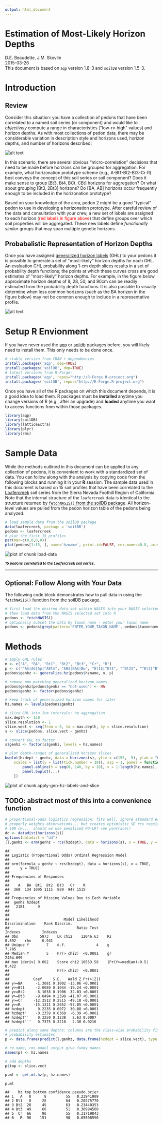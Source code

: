 ```yaml
---
output: html_document
---
```





Estimation of Most-Likely Horizon Depths
===============================
D.E. Beaudette, J.M. Skovlin
<br>
2015-03-26
<br>
This document is based on `aqp` version 1.8-3 and `soilDB` version 1.5-3.


# Introduction

## Review
Consider this situation: you have a collection of pedons that have been correlated to a named soil series (or component) and would like to *objectively* compute a range in characteristics ("low-rv-high" values) and horizon depths. As with most collections of pedon data, there may be considerable variation in description style and horizons used, horizon depths, and number of horizons described:

![alt text](genhz-sketch.png)

In this scenario, there are several obvious &ldquo;micro-correlation&rdquo; decisions that need to be made before horizons can be grouped for aggregation. For example, what horizonation prototype scheme (e.g., A-Bt1-Bt2-Bt3-Cr-R) best conveys the concept of this soil series or soil component? Does it make sense to group [Bt3, Bt4, BCt, CBt] horizons for aggregation? Or what about grouping [Bt3, 2Bt3] horizons? Do [BA, AB] horizons occur frequently enough to be included in the horizonation prototype?

Based on your knowledge of the area, pedon 2 might be a good "typical" pedon to use in developing a horizonation prototype. After careful review of the data and consultation with your crew, a new set of labels are assigned to each horizon (<span style="color: red;">red labels in figure above</span>) that define groups over which soil properties will be aggregated. These new labels define *functionally similar* groups that may span multiple genetic horizons.

## Probabalistic Representation of Horizon Depths
Once you have assigned [generalized horizon labels](https://r-forge.r-project.org/scm/viewvc.php/*checkout*/docs/aqp/gen-hz-assignment.html?root=aqp) (GHL) to your pedons it is possible to generate a set of "most-likely" horizon depths for each GHL. An evaluation GHL probability along 1-cm depth slices results in a set of probability depth functions; the points at which these curves cross are good estimates of "most-likely" horizon depths. For example, in the figure below approximate horizon depths of 8, 28, 50, and 90cm can be readily estimated from the probability depth functions. It is also possible to visually determine when less common horizons (such as the BA horizon in the figure below) may not be common enough to include in a representative profile.

![alt text](loafercreek-ml-horizonation.png)  



# Setup R Envionment
If you have never used the [aqp](https://r-forge.r-project.org/scm/viewvc.php/*checkout*/docs/aqp/aqp-intro.html?root=aqp) or [soildb](https://r-forge.r-project.org/scm/viewvc.php/*checkout*/docs/soilDB/soilDB-Intro.html?root=aqp) packages before, you will likely need to install them. This only needs to be done once. 

```r
# stable version from CRAN + dependencies
install.packages('aqp', dep=TRUE) 
install.packages('soilDB', dep=TRUE)
# latest versions from R-Forge:
install.packages('aqp', repos="http://R-Forge.R-project.org")
install.packages('soilDB', repos="http://R-Forge.R-project.org")
```

Once you have all of the R packages on which  this document depends, it is a good idea to load them. R packages must be **installed** anytime you change versions of R (e.g., after an upgrade) and **loaded** anytime you want to access functions from within those packages.


```r
library(aqp)
library(soilDB)
library(latticeExtra)
library(plyr)
library(rms)
```

# Sample Data
While the methods outlined in this document can be applied to any collection of pedons, it is convenient to work with a standardized set of data. You can follow along with the analysis by copying code from the following blocks and running it in your **R** session. The sample data used in this document is based on 15 soil profiles that have been correlated to the [Loafercreek](https://soilseries.sc.egov.usda.gov/OSD_Docs/L/LOAFERCREEK.html) soil series from the Sierra Nevada Foothill Region of California. Note that the internal structure of the `loafercreek` data is identical to the structure returned by [`fetchNASIS()` from the soilDB package](https://r-forge.r-project.org/scm/viewvc.php/*checkout*/docs/soilDB/soilDB-Intro.html?root=aqp). All horizon-level values are pulled from the pedon horizon table of the pedons being analyzed.


```r
# load sample data from the soilDB package
data(loafercreek, package = 'soilDB')
pedons <- loafercreek
# plot the first 15 profiles
par(mar=c(0,0,0,0))
plot(pedons[1:15, ], name='hzname', print.id=FALSE, cex.names=0.8, axis.line.offset=-4)
```

<img src="figure/load-data-1.png" title="plot of chunk load-data" alt="plot of chunk load-data" style="display: block; margin: auto;" /><p class="caption" style="font-size:85%; font-style: italic; font-weight: bold;">15 pedons correlated to the Loafercreek soil series.</p><hr>


## Optional: Follow Along with Your Data
The following code block demonstrates how to pull data in using the [`fetchNASIS()` function from the soilDB package](https://r-forge.r-project.org/scm/viewvc.php/*checkout*/docs/soilDB/soilDB-Intro.html?root=aqp).


```r
# first load the desired data set within NASIS into your NASIS selected set
# then load data from the NASIS selected set into R
pedons <- fetchNASIS()
# optionally subset the data by taxon name - enter your taxon name
pedons <- pedons[grep(pattern='ENTER_YOUR_TAXON_NAME', pedons$taxonname, ignore.case=TRUE), ]
```

# Methods



```r
# apply GHL rules
n <- c("A", "BA", "Bt1", "Bt2", "Bt3", "Cr", "R")
p <- c("^A$|Ad|Ap|^ABt$", "AB$|BA$|Bw", "Bt1$|^Bt$", "^Bt2$", "^Bt3|^Bt4|CBt$|BCt$|2Bt|2CB$|^C$", "Cr", "R")
pedons$genhz <- generalize.hz(pedons$hzname, n, p)

# remove non-matching generalized horizon names
pedons$genhz[pedons$genhz == "not-used"] <- NA
pedons$genhz <- factor(pedons$genhz)

# keep track of generalized horizon names for later
hz.names <- levels(pedons$genhz)

# slice GHL into 1cm intervals: no aggregation
max.depth <- 150
slice.resolution <- 1
slice.vect <- seq(from = 0, to = max.depth, by = slice.resolution)
s <- slice(pedons, slice.vect ~ genhz)

# convert GHL to factor
s$genhz <- factor(s$genhz, levels = hz.names)

# plot depth-ranges of generalized horizon slices
bwplot(hzdept ~ genhz, data = horizons(s), ylim = c(155, -5), ylab = "Generalized Horizon Depth (cm)", 
    scales = list(y = list(tick.number = 10)), asp = 1, panel = function(...) {
        panel.abline(h = seq(0, 140, by = 10), v = 1:length(hz.names), col = grey(0.8), lty = 3)
        panel.bwplot(...)
    })
```

<img src="figure/apply-gen-hz-labels-and-slice-1.png" title="plot of chunk apply-gen-hz-labels-and-slice" alt="plot of chunk apply-gen-hz-labels-and-slice" style="display: block; margin: auto;" />


## TODO: abstract most of this into a convenience function

```r
# proportional-odds logistics regression: fits well, ignore standard errors using sliced data
# properly weights observations... but creates optimistic SE rcs required when we include depths >
# 100 cm...  should we use penalized PO-LR? see pentrace()
dd <- datadist(horizons(s))
options(datadist = "dd")
(l.genhz <- orm(genhz ~ rcs(hzdept), data = horizons(s), x = TRUE, y = TRUE))
```

```
## 
## Logistic (Proportional Odds) Ordinal Regression Model
## 
## orm(formula = genhz ~ rcs(hzdept), data = horizons(s), x = TRUE, 
##     y = TRUE)
## 
## Frequencies of Responses
## 
##    A   BA  Bt1  Bt2  Bt3   Cr    R 
##  368  134 1005 1115  889  947 1515 
## 
## Frequencies of Missing Values Due to Each Variable
##  genhz hzdept 
##   2181      0 
## 
## 
##                         Model Likelihood               Discrimination    Rank Discrim.    
##                               Ratio Test                      Indexes          Indexes    
## Obs          5973    LR chi2    12046.63    R2                  0.892    rho     0.941    
## Unique Y        7    d.f.              4    g                   7.785                     
## Median Y        5    Pr(> chi2)  <0.0001    gr               2404.699                     
## max |deriv| 0.002    Score chi2 10553.58    |Pr(Y>=median)-0.5| 0.422                     
##                      Pr(> chi2)  <0.0001                                                  
## 
##           Coef     S.E.   Wald Z Pr(>|Z|)
## y>=BA      -1.3081 0.1002 -13.06 <0.0001 
## y>=Bt1     -2.0080 0.1044 -19.24 <0.0001 
## y>=Bt2     -6.1038 0.1906 -32.03 <0.0001 
## y>=Bt3     -9.8494 0.2398 -41.07 <0.0001 
## y>=Cr     -12.3512 0.2515 -49.10 <0.0001 
## y>=R      -15.1321 0.2652 -57.05 <0.0001 
## hzdept      0.2235 0.0072  30.88 <0.0001 
## hzdept'    -0.2359 0.0369  -6.39 <0.0001 
## hzdept''    0.3250 0.1238   2.63 0.0087  
## hzdept'''   0.7375 0.3210   2.30 0.0216
```

```r
# predict along same depths: columns are the class-wise probability fitted.ind --> return all
# probability estimates
p <- data.frame(predict(l.genhz, data.frame(hzdept = slice.vect), type = "fitted.ind"))

# re-name, rms model output give funky names
names(p) <- hz.names

# add depths
p$top <- slice.vect

p.ml <- get.ml.hz(p, hz.names)

p.ml
```

```
##    hz top bottom confidence pseudo.brier
## 1   A   0      8         55   0.23941909
## 2 Bt1   8     28         64   0.20275770
## 3 Bt2  28     49         63   0.23440353
## 4 Bt3  49     66         51   0.36994560
## 5  Cr  66     90         55   0.31719843
## 6   R  90    151         90   0.05508596
```



